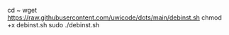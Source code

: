 cd ~
wget https://raw.githubusercontent.com/uwicode/dots/main/debinst.sh
chmod +x debinst.sh
sudo ./debinst.sh
